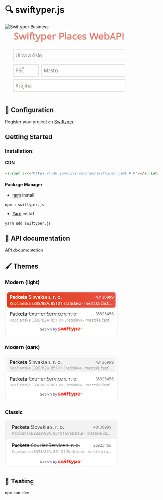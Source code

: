 # 🔍 swiftyper.js

![Swiftyper Business](images/business.gif)
![Swiftyper Places](images/places.gif)

## 🔧 Configuration

Register your project on [Swiftyper](https://swiftyper.sk).

## Getting Started

### Installation:

#### CDN

```html
<script src="https://cdn.jsdelivr.net/npm/swiftyper.js@1.0.6"></script>
```

#### Package Manager

-   [npm](https://www.npmjs.com/package/swiftyper.js) install

```shell
npm i swiftyper.js
```

-   [Yarn](https://yarn.pm/swiftyper.js) install

```shell
yarn add swiftyper.js
```

## 📕 API documentation

[API documentation](https://developers.swiftyper.sk/docs/api)

## 🖌 Themes

### Modern (light)
![Modern (light)](images/modern-light.png)

### Modern (dark)
![Modern (dark)](images/modern-dark.png)

### Classic
![Classic](images/classic.png)

## 🧪 Testing

```sh
npm run dev
```